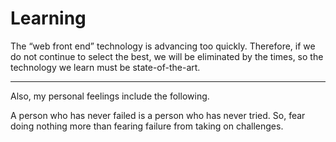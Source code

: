 # Learning

The “web front end” technology is advancing too quickly. Therefore, if we do not continue to select the best, we will be eliminated by the times, so the technology we learn must be state-of-the-art.

---

Also, my personal feelings include the following.

A person who has never failed is a person who has never tried.
So, fear doing nothing more than fearing failure from taking on challenges.